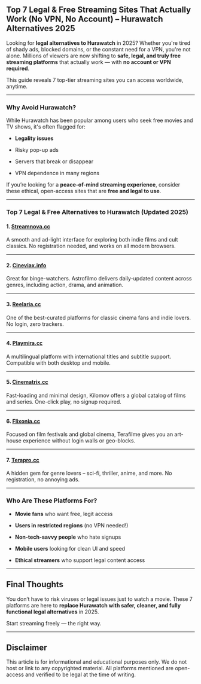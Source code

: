 ## Top 7 Legal & Free Streaming Sites That Actually Work (No VPN, No Account) – Hurawatch Alternatives 2025

Looking for **legal alternatives to Hurawatch** in 2025? Whether you're tired of shady ads, blocked domains, or the constant need for a VPN, you're not alone. Millions of viewers are now shifting to **safe, legal, and truly free streaming platforms** that actually work — with **no account or VPN required**.

This guide reveals 7 top-tier streaming sites you can access worldwide, anytime.

----------

### Why Avoid Hurawatch?

While Hurawatch has been popular among users who seek free movies and TV shows, it's often flagged for:

-   **Legality issues**
    
-   Risky pop-up ads
    
-   Servers that break or disappear
    
-   VPN dependence in many regions
    

If you’re looking for a **peace-of-mind streaming experience**, consider these ethical, open-access sites that are **free and legal to use**.

----------

### Top 7 Legal & Free Alternatives to Hurawatch (Updated 2025)

#### 1. **[Streamnova.cc](https://123watchnow.com/)**

A smooth and ad-light interface for exploring both indie films and cult classics. No registration needed, and works on all modern browsers.

----------

#### 2. **[Cineviax.info](https://123watchnow.com/)**

Great for binge-watchers. Astrofilmo delivers daily-updated content across genres, including action, drama, and animation.

----------

#### 3. **[Reelaria.cc](https://123watchnow.com/)**

One of the best-curated platforms for classic cinema fans and indie lovers. No login, zero trackers.

----------

#### 4. **[Playmira.cc](https://123watchnow.com/)**

A multilingual platform with international titles and subtitle support. Compatible with both desktop and mobile.

----------

#### 5. **[Cinematrix.cc](https://123watchnow.com/)**

Fast-loading and minimal design, Kilomov offers a global catalog of films and series. One-click play, no signup required.

----------

#### 6. **[Flixonia.cc](https://123watchnow.com/)**

Focused on film festivals and global cinema, Terafilme gives you an art-house experience without login walls or geo-blocks.

----------

#### 7. **[Terapro.cc](https://123watchnow.com/)**

A hidden gem for genre lovers – sci-fi, thriller, anime, and more. No registration, no annoying ads.

----------

### Who Are These Platforms For?

-   **Movie fans** who want free, legit access
    
-   **Users in restricted regions** (no VPN needed!)
    
-   **Non-tech-savvy people** who hate signups
    
-   **Mobile users** looking for clean UI and speed
    
-   **Ethical streamers** who support legal content access
    

----------

## Final Thoughts

You don’t have to risk viruses or legal issues just to watch a movie. These 7 platforms are here to **replace Hurawatch with safer, cleaner, and fully functional legal alternatives** in 2025.

Start streaming freely — the right way.

----------

##  Disclaimer

This article is for informational and educational purposes only. We do not host or link to any copyrighted material. All platforms mentioned are open-access and verified to be legal at the time of writing.
